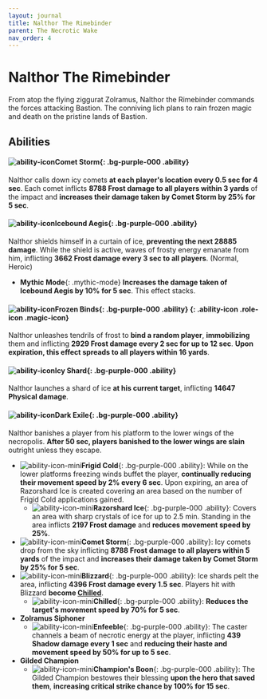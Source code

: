 ```yaml
---
layout: journal
title: Nalthor The Rimebinder
parent: The Necrotic Wake
nav_order: 4
---
```


# Nalthor The Rimebinder

From atop the flying ziggurat Zolramus, Nalthor the Rimebinder commands the forces attacking Bastion. The conniving lich plans to rain frozen magic and death on the pristine lands of Bastion.

## Abilities


#### ![ability-icon](https://wow.zamimg.com/images/wow/icons/large/spell_mage_cometstorm.jpg)**Comet Storm**{: .bg-purple-000 .ability}
Nalthor calls down icy comets **at each player's location every 0.5 sec for 4 sec**. Each comet inflicts **8788 Frost damage to all players within 3 yards** of the impact and **increases their damage taken by Comet Storm by 25% for 5 sec**.

#### ![ability-icon](https://wow.zamimg.com/images/wow/icons/large/ability_mage_shattershield.jpg)**Icebound Aegis**{: .bg-purple-000 .ability}
Nalthor shields himself in a curtain of ice, **preventing the next 28885 damage**. While the shield is active, waves of frosty energy emanate from him, inflicting **3662 Frost damage every 3 sec to all players**. (Normal, Heroic)
  - **Mythic Mode**{: .mythic-mode} **Increases the damage taken of Icebound Aegis by 10% for 5 sec**. This effect stacks.

#### ![ability-icon](https://wow.zamimg.com/images/wow/icons/large/spell_frost_chainsofice.jpg)**Frozen Binds**{: .bg-purple-000 .ability}*&nbsp;*{: .ability-icon .role-icon .magic-icon}
Nalthor unleashes tendrils of frost to **bind a random player**, **immobilizing** them and inflicting **2929 Frost damage every 2 sec for up to 12 sec**.
**Upon expiration, this effect spreads to all players within 16 yards**.

#### ![ability-icon](https://wow.zamimg.com/images/wow/icons/large/spell_frost_iceshard.jpg)**Icy Shard**{: .bg-purple-000 .ability}
Nalthor launches a shard of ice **at his current target**, inflicting **14647 Physical damage**.

#### ![ability-icon](https://wow.zamimg.com/images/wow/icons/large/spell_necro_deathlyecho.jpg)**Dark Exile**{: .bg-purple-000 .ability}
Nalthor banishes a player from his platform to the lower wings of the necropolis.
**After 50 sec, players banished to the lower wings are slain** outright unless they escape.
  - ![ability-icon-mini](https://wow.zamimg.com/images/wow/icons/large/spell_frost_arcticwinds.jpg)**Frigid Cold**{: .bg-purple-000 .ability}: While on the lower platforms freezing winds buffet the player, **continually reducing their movement speed by 2% every 6 sec**.
    Upon expiring, an area of Razorshard Ice is created covering an area based on the number of Frigid Cold applications gained.
    - ![ability-icon-mini](https://wow.zamimg.com/images/wow/icons/large/spell_hunter_icetrap.jpg)**Razorshard Ice**{: .bg-purple-000 .ability}: Covers an area with sharp crystals of ice for up to 2.5 min. Standing in the area inflicts **2197 Frost damage** and **reduces movement speed by 25%**.
  - ![ability-icon-mini](https://wow.zamimg.com/images/wow/icons/large/spell_mage_cometstorm.jpg)**Comet Storm**{: .bg-purple-000 .ability}: Icy comets drop from the sky inflicting **8788 Frost damage to all players within 5 yards** of the impact and **increases their damage taken by Comet Storm by 25% for 5 sec**.
  - ![ability-icon-mini](https://wow.zamimg.com/images/wow/icons/large/spell_frost_icestorm.jpg)**Blizzard**{: .bg-purple-000 .ability}: Ice shards pelt the area, inflicting **4396 Frost damage every 1.5 sec**. Players hit with Blizzard **become [Chilled](#dark-exile)**.
    - ![ability-icon-mini](https://wow.zamimg.com/images/wow/icons/large/spell_frost_wisp.jpg)**Chilled**{: .bg-purple-000 .ability}: **Reduces the target's movement speed by 70% for 5 sec**.
  - **Zolramus Siphoner**
    - ![ability-icon-mini](https://wow.zamimg.com/images/wow/icons/large/warlock_curse_weakness.jpg)**Enfeeble**{: .bg-purple-000 .ability}: The caster channels a beam of necrotic energy at the player, inflicting **439 Shadow damage every 1 sec** and **reducing their haste and movement speed by 50% for up to 5 sec**.
  - **Gilded Champion**
    - ![ability-icon-mini](https://wow.zamimg.com/images/wow/icons/large/spell_animabastion_buff.jpg)**Champion's Boon**{: .bg-purple-000 .ability}: The Gilded Champion bestowes their blessing **upon the hero that saved them**, **increasing critical strike chance by 100% for 15 sec**.
